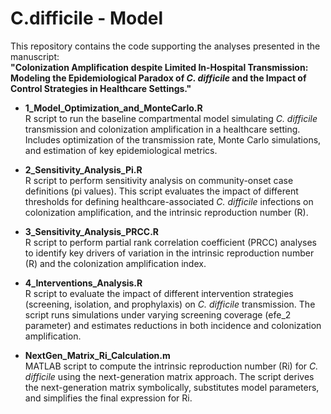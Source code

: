 # C.difficile - Model
This repository contains the code supporting the analyses presented in the manuscript:  
**"Colonization Amplification despite Limited In-Hospital Transmission: Modeling the Epidemiological Paradox of *C. difficile* and the Impact of Control Strategies in Healthcare Settings."**

- **1_Model_Optimization_and_MonteCarlo.R**  
R script to run the baseline compartmental model simulating *C. difficile* transmission and colonization amplification in a healthcare setting. Includes optimization of the transmission rate, Monte Carlo simulations, and estimation of key epidemiological metrics.

- **2_Sensitivity_Analysis_Pi.R**  
R script to perform sensitivity analysis on community-onset case definitions (pi values).  This script evaluates the impact of different thresholds for defining healthcare-associated *C. difficile* infections on colonization amplification, and the intrinsic reproduction number (R).

- **3_Sensitivity_Analysis_PRCC.R**  
R script to perform partial rank correlation coefficient (PRCC) analyses to identify key drivers of variation in the intrinsic reproduction number (R) and the colonization amplification index.

- **4_Interventions_Analysis.R**  
R script to evaluate the impact of different intervention strategies (screening, isolation, and prophylaxis) on *C. difficile* transmission. The script runs simulations under varying screening coverage (efe_2 parameter) and estimates reductions in both incidence and colonization amplification.

- **NextGen_Matrix_Ri_Calculation.m**  
MATLAB script to compute the intrinsic reproduction number (Ri) for *C. difficile* using the next-generation matrix approach.   The script derives the next-generation matrix symbolically, substitutes model parameters, and simplifies the final expression for Ri.

